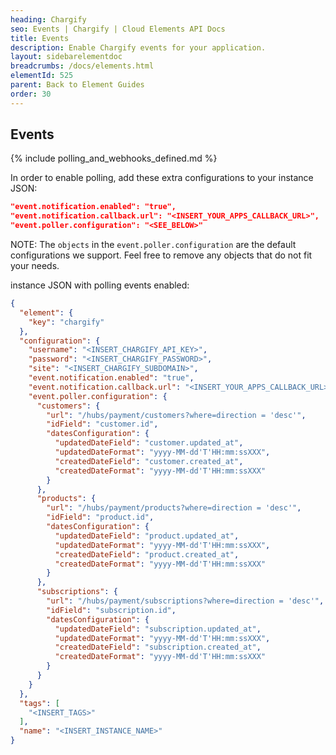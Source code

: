 ```yaml
---
heading: Chargify
seo: Events | Chargify | Cloud Elements API Docs
title: Events
description: Enable Chargify events for your application.
layout: sidebarelementdoc
breadcrumbs: /docs/elements.html
elementId: 525
parent: Back to Element Guides
order: 30
---
```


## Events

{% include polling_and_webhooks_defined.md %}

In order to enable polling, add these extra configurations to your instance JSON:

```JSON
"event.notification.enabled": "true",
"event.notification.callback.url": "<INSERT_YOUR_APPS_CALLBACK_URL>",
"event.poller.configuration": "<SEE_BELOW>"
```

NOTE: The `objects` in the `event.poller.configuration` are the default configurations we support.  Feel free to remove any objects that do not fit your needs.

instance JSON with polling events enabled:

```json
{
  "element": {
    "key": "chargify"
  },
  "configuration": {
    "username": "<INSERT_CHARGIFY_API_KEY>",
    "password": "<INSERT_CHARGIFY_PASSWORD>",
    "site": "<INSERT_CHARGIFY_SUBDOMAIN>",
    "event.notification.enabled": "true",
    "event.notification.callback.url": "<INSERT_YOUR_APPS_CALLBACK_URL>",
    "event.poller.configuration": {
      "customers": {
        "url": "/hubs/payment/customers?where=direction = 'desc'",
        "idField": "customer.id",
        "datesConfiguration": {
          "updatedDateField": "customer.updated_at",
          "updatedDateFormat": "yyyy-MM-dd'T'HH:mm:ssXXX",
          "createdDateField": "customer.created_at",
          "createdDateFormat": "yyyy-MM-dd'T'HH:mm:ssXXX"
        }
      },
      "products": {
        "url": "/hubs/payment/products?where=direction = 'desc'",
        "idField": "product.id",
        "datesConfiguration": {
          "updatedDateField": "product.updated_at",
          "updatedDateFormat": "yyyy-MM-dd'T'HH:mm:ssXXX",
          "createdDateField": "product.created_at",
          "createdDateFormat": "yyyy-MM-dd'T'HH:mm:ssXXX"
        }
      },
      "subscriptions": {
        "url": "/hubs/payment/subscriptions?where=direction = 'desc'",
        "idField": "subscription.id",
        "datesConfiguration": {
          "updatedDateField": "subscription.updated_at",
          "updatedDateFormat": "yyyy-MM-dd'T'HH:mm:ssXXX",
          "createdDateField": "subscription.created_at",
          "createdDateFormat": "yyyy-MM-dd'T'HH:mm:ssXXX"
        }
      }
    }
  },
  "tags": [
    "<INSERT_TAGS>"
  ],
  "name": "<INSERT_INSTANCE_NAME>"
}
```

